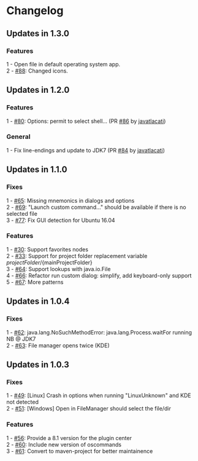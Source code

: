 # Changelog

## Updates in 1.3.0

### Features
1 - Open file in default operating system app.  
2 - [#88](https://github.com/dzsessona/QuickOpener-NetBeans/issues/88): Changed icons.  


## Updates in 1.2.0

### Features
1 - [#80](https://github.com/dzsessona/QuickOpener-NetBeans/issues/80): Options: permit to select shell... (PR [#86](https://github.com/dzsessona/QuickOpener-NetBeans/pull/86) by [javatlacati](https://github.com/javatlacati))  

### General
1 - Fix line-endings and update to JDK7 (PR [#84](https://github.com/dzsessona/QuickOpener-NetBeans/pull/84) by [javatlacati](https://github.com/javatlacati))  


## Updates in 1.1.0

### Fixes
1 - [#65](https://github.com/dzsessona/QuickOpener-NetBeans/issues/65): Missing mnemonics in dialogs and options  
2 - [#69](https://github.com/dzsessona/QuickOpener-NetBeans/issues/69): "Launch custom command..." should be available if there is no selected file  
3 - [#77](https://github.com/dzsessona/QuickOpener-NetBeans/issues/77): Fix GUI detection for Ubuntu 16.04  

### Features
1 - [#30](https://github.com/dzsessona/QuickOpener-NetBeans/issues/30): Support favorites nodes  
2 - [#33](https://github.com/dzsessona/QuickOpener-NetBeans/issues/33): Support for project folder replacement variable ${projectFolder}/${mainProjectFolder}  
3 - [#64](https://github.com/dzsessona/QuickOpener-NetBeans/issues/64): Support lookups with java.io.File  
4 - [#66](https://github.com/dzsessona/QuickOpener-NetBeans/issues/66): Refactor run custom dialog: simplify, add keyboard-only support  
5 - [#67](https://github.com/dzsessona/QuickOpener-NetBeans/issues/67): More patterns  


## Updates in 1.0.4

### Fixes
1 - [#62](https://github.com/dzsessona/QuickOpener-NetBeans/issues/62): java.lang.NoSuchMethodError: java.lang.Process.waitFor running NB @ JDK7  
2 - [#63](https://github.com/dzsessona/QuickOpener-NetBeans/issues/63): File manager opens twice (KDE)  


## Updates in 1.0.3

### Fixes
1 - [#49](https://github.com/dzsessona/QuickOpener-NetBeans/issues/49): [Linux] Crash in options when running "LinuxUnknown" and KDE not detected  
2 - [#51](https://github.com/dzsessona/QuickOpener-NetBeans/issues/51): [Windows] Open in FileManager should select the file/dir  

### Features
1 - [#56](https://github.com/dzsessona/QuickOpener-NetBeans/issues/56): Provide a 8.1 version for the plugin center  
2 - [#60](https://github.com/dzsessona/QuickOpener-NetBeans/issues/60): Include new version of oscommands  
3 - [#61](https://github.com/dzsessona/QuickOpener-NetBeans/issues/61): Convert to maven-project for better maintainence  